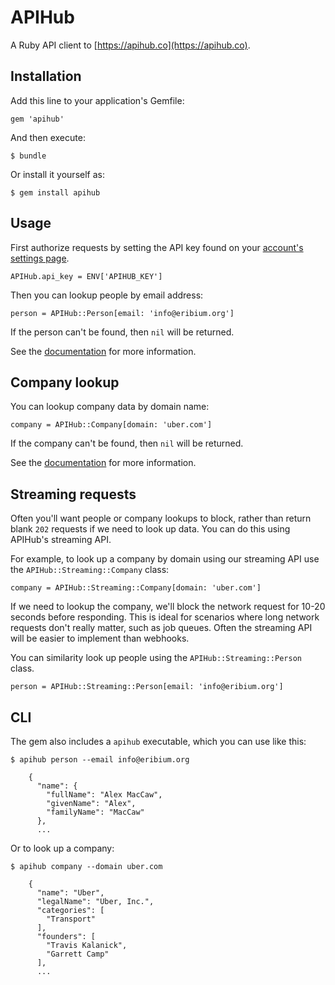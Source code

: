 # APIHub

A Ruby API client to [https://apihub.co](https://apihub.co).

## Installation

Add this line to your application's Gemfile:

    gem 'apihub'

And then execute:

    $ bundle

Or install it yourself as:

    $ gem install apihub

## Usage

First authorize requests by setting the API key found on your [account's settings page](https://apihub.co/profile).

    APIHub.api_key = ENV['APIHUB_KEY']

Then you can lookup people by email address:

    person = APIHub::Person[email: 'info@eribium.org']

If the person can't be found, then `nil` will be returned.

See the [documentation](https://apihub.co/docs/person) for more information.

## Company lookup

You can lookup company data by domain name:

    company = APIHub::Company[domain: 'uber.com']

If the company can't be found, then `nil` will be returned.

See the [documentation](https://apihub.co/docs/company) for more information.

## Streaming requests

Often you'll want people or company lookups to block, rather than return blank `202` requests if we need to look up data. You can do this using APIHub's streaming API.

For example, to look up a company by domain using our streaming API use the `APIHub::Streaming::Company` class:

    company = APIHub::Streaming::Company[domain: 'uber.com']

If we need to lookup the company, we'll block the network request for 10-20 seconds before responding. This is ideal for scenarios where long network requests don't really matter, such as job queues. Often the streaming API will be easier to implement than webhooks.

You can similarity look up people using the `APIHub::Streaming::Person` class.

    person = APIHub::Streaming::Person[email: 'info@eribium.org']


## CLI

The gem also includes a `apihub` executable, which you can use like this:

    $ apihub person --email info@eribium.org

        {
          "name": {
            "fullName": "Alex MacCaw",
            "givenName": "Alex",
            "familyName": "MacCaw"
          },
          ...

Or to look up a company:

    $ apihub company --domain uber.com

        {
          "name": "Uber",
          "legalName": "Uber, Inc.",
          "categories": [
            "Transport"
          ],
          "founders": [
            "Travis Kalanick",
            "Garrett Camp"
          ],
          ...